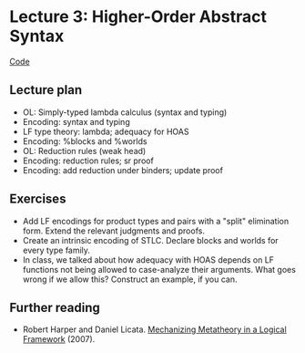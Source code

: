 # Lecture 3: Higher-Order Abstract Syntax


[Code](https://github.com/chrisamaphone/lf-class/blob/main/code/stlc.elf)

## Lecture plan

* OL: Simply-typed lambda calculus (syntax and typing)
* Encoding: syntax and typing 
* LF type theory: lambda; adequacy for HOAS
* Encoding: %blocks and %worlds
* OL: Reduction rules (weak head)
* Encoding: reduction rules; sr proof
* Encoding: add reduction under binders; update proof

## Exercises
* Add LF encodings for product types and pairs with a "split" elimination
  form. Extend the relevant judgments and proofs.
* Create an intrinsic encoding of STLC. Declare blocks and worlds for every
  type family.
* In class, we talked about how adequacy with HOAS depends on LF functions
  not being allowed to case-analyze their arguments. What goes wrong if we
  allow this? Construct an example, if you can.

## Further reading
* Robert Harper and Daniel Licata. [Mechanizing Metatheory in a Logical
  Framework](https://www.cs.cmu.edu/~rwh/papers/mech/jfp07.pdf) (2007).
